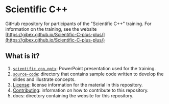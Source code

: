 # Scientific C++

GitHub repository for participants of the "Scientific C++" training.
For information on the training, see the website
[https://gjbex.github.io/Scientific-C-plus-plus/](https://gjbex.github.io/Scientific-C-plus-plus/)


## What is it?

1. [`scientific_cpp.pptx`](scientific_cpp.pptx): PowerPoint
   presentation used for the training.
1. [`source-code`](source-code): directory that contains sample code written to
   develop the slides and illustrate concepts.
1. [License](LICENSE): license information for the material in this repository.
1. [Contributing](CONTRIBUTING.md): information on how to contribute to this
   repository.
1. docs: directory containing the website for this repository.
